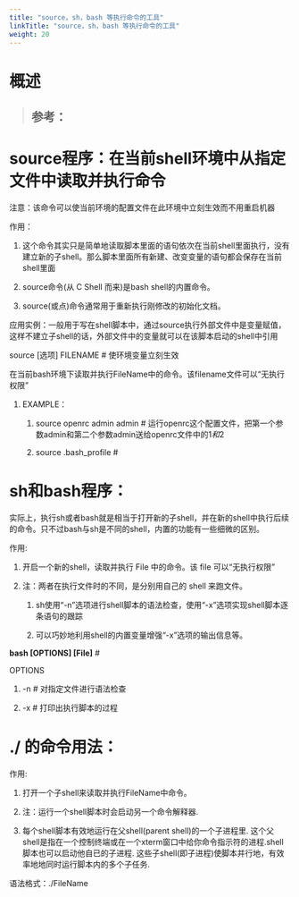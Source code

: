 ```yaml
---
title: "source，sh，bash 等执行命令的工具"
linkTitle: "source，sh，bash 等执行命令的工具"
weight: 20
---
```


# 概述

> 参考：
> -



# source程序：在当前shell环境中从指定文件中读取并执行命令

注意：该命令可以使当前环境的配置文件在此环境中立刻生效而不用重启机器

作用：


1. 这个命令其实只是简单地读取脚本里面的语句依次在当前shell里面执行，没有建立新的子shell。那么脚本里面所有新建、改变变量的语句都会保存在当前shell里面

2. source命令(从 C Shell 而来)是bash shell的内置命令。

3. source(或点)命令通常用于重新执行刚修改的初始化文档。


应用实例：一般用于写在shell脚本中，通过source执行外部文件中是变量赋值，这样不建立子shell的话，外部文件中的变量就可以在该脚本启动的shell中引用

source [选项] FILENAME		# 使环境变量立刻生效

在当前bash环境下读取并执行FileName中的命令。该filename文件可以“无执行权限”

1. EXAMPLE：

   1. source openrc admin admin # 运行openrc这个配置文件，把第一个参数admin和第二个参数admin送给openrc文件中的$1和$2

   2. source .bash_profile #



# sh和bash程序：

实际上，执行sh或者bash就是相当于打开新的子shell，并在新的shell中执行后续的命令。只不过bash与sh是不同的shell，内置的功能有一些细微的区别。

作用:


1. 开启一个新的shell，读取并执行 File 中的命令。该 file 可以“无执行权限”

2. 注：两者在执行文件时的不同，是分别用自己的 shell 来跑文件。

   1. sh使用“-n”选项进行shell脚本的语法检查，使用“-x”选项实现shell脚本逐条语句的跟踪

   2. 可以巧妙地利用shell的内置变量增强“-x”选项的输出信息等。



**bash [OPTIONS] [File]**	#

OPTIONS


1. -n # 对指定文件进行语法检查

2. -x # 打印出执行脚本的过程



# ./ 的命令用法：

作用:

1. 打开一个子shell来读取并执行FileName中命令。

2. 注：运行一个shell脚本时会启动另一个命令解释器.

3. 每个shell脚本有效地运行在父shell(parent shell)的一个子进程里. 这个父shell是指在一个控制终端或在一个xterm窗口中给你命令指示符的进程.shell脚本也可以启动他自已的子进程. 这些子shell(即子进程)使脚本并行地，有效率地地同时运行脚本内的多个子任务.


语法格式：./FileName






